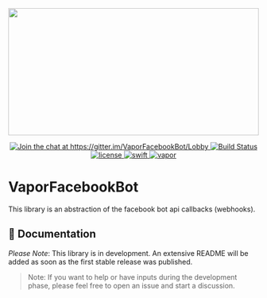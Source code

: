 <a href="https://github.com/Boilertalk/VaporFacebookBot">
  <img src="https://storage.googleapis.com/boilertalk/logo.svg" width="100%" height="256">
</a>

<p align="center">
  <a href="https://gitter.im/VaporFacebookBot/Lobby?utm_source=badge&utm_medium=badge&utm_campaign=pr-badge&utm_content=badge">
    <img src="https://badges.gitter.im/VaporFacebookBot/Lobby.svg" alt="Join the chat at https://gitter.im/VaporFacebookBot/Lobby">
  </a>
  <a href="https://travis-ci.org/Boilertalk/VaporFacebookBot">
    <img src="https://travis-ci.org/Boilertalk/VaporFacebookBot.svg?branch=master" alt="Build Status">
  </a>
  <a href="https://github.com/Boilertalk/VaporFacebookBot/blob/master/LICENSE">
    <img src="https://img.shields.io/badge/license-MIT-brightgreen.svg?style=flat" alt="license">
  </a>
  <a href="https://swift.org">
    <img src="https://img.shields.io/badge/swift-3.1-brightgreen.svg?style=flat" alt="swift">
  </a>
  <a href="https://github.com/vapor/vapor">
    <img src="https://img.shields.io/badge/vapor-2.0-blue.svg?style=flat" alt="vapor">
  </a>
</p>

# VaporFacebookBot

This library is an abstraction of the facebook bot api callbacks (webhooks).

## 📖 Documentation

*Please Note*: This library is in development. An extensive README will be added as soon as the first stable release was published.

>Note: If you want to help or have inputs during the development phase, please feel free to open an issue and start a discussion.
